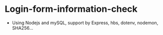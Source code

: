 # Login-form-information-check

- Using Nodejs and mySQL, support by Express, hbs, dotenv,  nodemon, SHA256...
